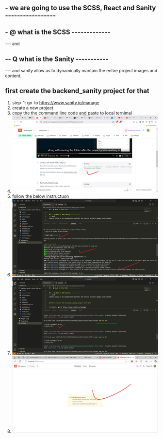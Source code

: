 ## - we are going to use the SCSS, React and Sanity -----------------

## - @ what is the SCSS -------------
--- and


## -- Q what is the Sanity -----------
--- and
sanity allow as to dynamically mantain the entire project images and content.


## first create the backend_sanity project for that

1) step-1: go-to https://www.sanity.io/manage
2) create a new project
3) copy the the command line code and paste to local ternimal
4) ![iamge1](image.png)
5) follow the below instructuon 
6) ![alt text](image-1.png)
7) ![alt text](image-2.png)
8) ![alt text](image-3.png)
